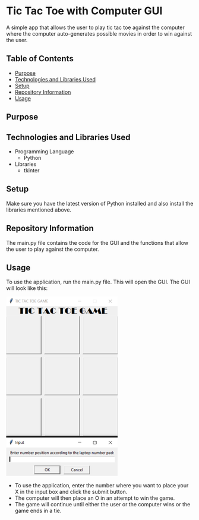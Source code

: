 # Tic Tac Toe with Computer GUI

A simple app that allows the user to play tic tac toe against the computer where the computer auto-generates possible movies in order to win against the user.




## Table of Contents
- [Purpose](#purpose)
- [Technologies and Libraries Used](#technologies-and-libraries-used)
- [Setup](#setup)
- [Repository Information](#repository-information)
- [Usage](#usage)


## Purpose


## Technologies and Libraries Used
- Programming Language
    - Python
- Libraries
    - tkinter


## Setup
Make sure you have the latest version of Python installed and also install the libraries mentioned above.


## Repository Information
The main.py file contains the code for the GUI and the functions that allow the user to play against the computer. 


## Usage
To use the application, run the main.py file. This will open the GUI. 
The GUI will look like this:

<img src="image.png" width="300">


- To use the application, enter the number where you want to place your X in the input box and click the submit button. 
- The computer will then place an O in an attempt to win the game. 
- The game will continue until either the user or the computer wins or the game ends in a tie.
